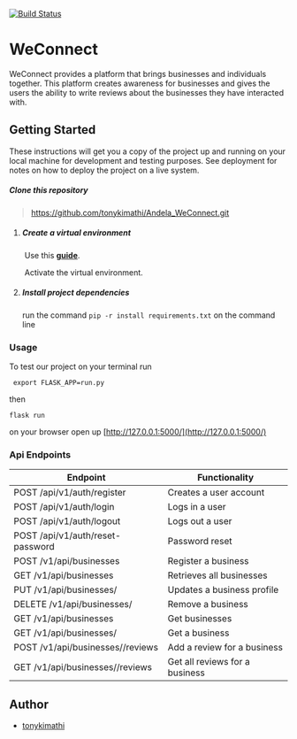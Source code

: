 [![Build Status](https://travis-ci.org/tonykimathi/Andela_WeConnect.svg?branch=ft-user-registration-login-155701739)](https://travis-ci.org/tonykimathi/Andela_WeConnect)

# WeConnect

WeConnect provides a platform that brings businesses and individuals together. 
This platform creates awareness for businesses and gives the users the ability 
to write reviews about the businesses they have interacted with.

## Getting Started

These instructions will get you a copy of the project up and running on your local machine for development and testing purposes. See deployment for notes on how to deploy the project on a live system.

##### Clone this repository

> https://github.com/tonykimathi/Andela_WeConnect.git

1. ##### Create a virtual environment

   ​	Use this [**guide**](http://python-guide-pt-br.readthedocs.io/en/latest/dev/virtualenvs/).

   ​	Activate the  virtual environment.

2. ##### Install project dependencies

     run the command `pip -r install requirements.txt` on the command line
     
### Usage

To test our project on your terminal run 

``` export FLASK_APP=run.py```

then

``` flask run ```

on your browser open up [http://127.0.0.1:5000/](http://127.0.0.1:5000/)

### Api Endpoints

| Endpoint | Functionality |
| -------- | ------------- |
| POST /api/v1/auth/register | Creates a user account |
| POST /api/v1/auth/login | Logs in a user |
| POST /api/v1/auth/logout | Logs out a user |
| POST /api/v1/auth/reset-password  | Password reset |
| POST /v1/api/businesses | Register a business |
| GET /v1/api/businesses  | Retrieves all businesses |
| PUT /v1/api/businesses/<businessId> | Updates a business profile |
| DELETE /v1/api/businesses/<businessId> | Remove a business |
| GET /v1/api/businesses | Get businesses |
| GET /v1/api/businesses/<businessId> | Get a business |
| POST /v1/api/businesses/<businessId>/reviews | Add a review for a business |
| GET /v1/api/businesses/<businessId>/reviews | Get all reviews for a business |

## Author

* [tonykimathi](https://github.com/tonykimathi)
